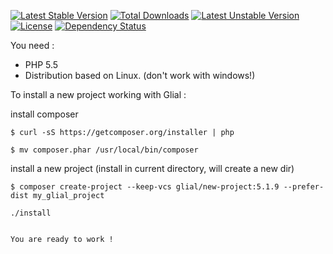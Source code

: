 [![Latest Stable Version](https://poser.pugx.org/glial/new-project/v/stable.png)](https://packagist.org/packages/glial/new-project) 
[![Total Downloads](https://poser.pugx.org/glial/new-project/downloads.png)](https://packagist.org/packages/glial/new-project) [![Latest Unstable Version](https://poser.pugx.org/glial/new-project/v/unstable.png)](https://packagist.org/packages/glial/new-project) 
[![License](https://poser.pugx.org/glial/new-project/license.png)](https://packagist.org/packages/glial/new-project)
[![Dependency Status](https://www.versioneye.com/php/glial:new-project/dev-master/badge.png)](https://www.versioneye.com/php/glial:new-project/dev-master)



You need :

 * PHP 5.5
 * Distribution based on Linux. (don't work with windows!)



To install a new project working with Glial :



install composer

`$ curl -sS https://getcomposer.org/installer | php`

`$ mv composer.phar /usr/local/bin/composer`


install a new project (install in current directory, will create a new dir)


`$ composer create-project --keep-vcs glial/new-project:5.1.9 --prefer-dist my_glial_project`



```
./install


You are ready to work !
